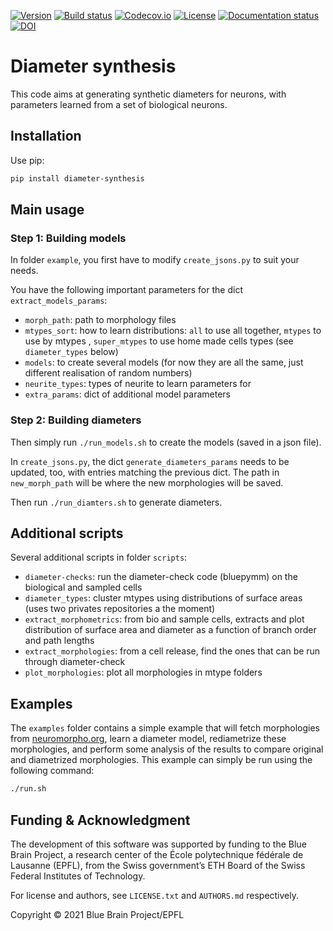 [![Version](https://img.shields.io/pypi/v/diameter-synthesis)](https://github.com/BlueBrain/diameter-synthesis/releases)
[![Build status](https://github.com/BlueBrain/diameter-synthesis/actions/workflows/run-tox.yml/badge.svg?branch=main)](https://github.com/BlueBrain/diameter-synthesis/actions)
[![Codecov.io](https://codecov.io/github/BlueBrain/diameter-synthesis/coverage.svg?branch=main)](https://codecov.io/github/BlueBrain/diameter-synthesis?branch=main)
[![License](https://img.shields.io/badge/License-GPLv3-blue)](https://github.com/BlueBrain/diameter-synthesis/blob/main/LICENSE.txt)
[![Documentation status](https://readthedocs.org/projects/diameter-synthesis/badge/?version=latest)](https://diameter-synthesis.readthedocs.io/)
[![DOI](https://img.shields.io/badge/DOI-10.1101/2020.04.15.040410-blue)](https://doi.org/10.1101/2020.04.15.040410)


# Diameter synthesis

This code aims at generating synthetic diameters for neurons, with parameters learned from a set of biological neurons.


## Installation

Use pip:

```bash
pip install diameter-synthesis
```

## Main usage

### Step 1: Building models

In folder `example`, you first have to modify `create_jsons.py` to suit your needs.

You have the following important parameters for the dict `extract_models_params`:

- `morph_path`: path to morphology files
- `mtypes_sort`: how to learn distributions: `all` to use all together, `mtypes` to use by mtypes , `super_mtypes` to use home made cells types (see `diameter_types` below)
- `models`: to create several models (for now they are all the same, just different realisation of random numbers)
- `neurite_types`: types of neurite to learn parameters for
- `extra_params`: dict of additional model parameters

### Step 2: Building diameters

Then simply run `./run_models.sh` to create the models (saved in a json file).

In `create_jsons.py`, the dict `generate_diameters_params` needs to be updated, too, with entries matching the previous dict.
The path in `new_morph_path` will be where the new morphologies will be saved.

Then run `./run_diamters.sh` to generate diameters.


## Additional scripts

Several additional scripts in folder `scripts`:

- `diameter-checks`: run the diameter-check code (bluepymm) on the biological and sampled cells
- `diameter_types`: cluster mtypes using distributions of surface areas (uses two privates repositories a the moment)
- `extract_morphometrics`: from bio and sample cells, extracts and plot distribution of surface area and diameter as a function of branch order and path lengths
- `extract_morphologies`: from a cell release, find the ones that can be run through diameter-check
- `plot_morphologies`: plot all morphologies in mtype folders


## Examples

The `examples` folder contains a simple example that will fetch morphologies from [neuromorpho.org](http://neuromorpho.org), learn a diameter model, rediametrize these morphologies, and perform some analysis of the results to compare original and diametrized morphologies.
This example can simply be run using the following command:
```bash
./run.sh
```


## Funding & Acknowledgment

The development of this software was supported by funding to the Blue Brain Project, a research center of the École polytechnique fédérale de Lausanne (EPFL), from the Swiss government’s ETH Board of the Swiss Federal Institutes of Technology.

For license and authors, see `LICENSE.txt` and `AUTHORS.md` respectively.

Copyright © 2021 Blue Brain Project/EPFL
